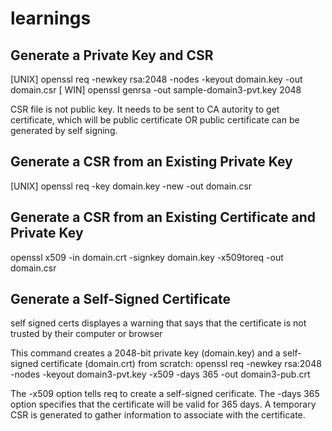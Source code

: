 # learnings

## Generate a Private Key and CSR
[UNIX] openssl req -newkey rsa:2048 -nodes -keyout domain.key -out domain.csr
[ WIN] openssl genrsa -out sample-domain3-pvt.key 2048

CSR file is not public key. It needs to be sent to CA autority to get certificate, which will be public certificate OR public certificate can be generated by self signing. 

## Generate a CSR from an Existing Private Key
[UNIX] openssl req -key domain.key -new -out domain.csr


## Generate a CSR from an Existing Certificate and Private Key
openssl x509 -in domain.crt -signkey domain.key -x509toreq -out domain.csr

## Generate a Self-Signed Certificate
self signed certs displayes a warning that says that the certificate is not trusted by their computer or browser

This command creates a 2048-bit private key (domain.key) and a self-signed certificate (domain.crt) from scratch:
openssl req -newkey rsa:2048 -nodes -keyout domain3-pvt.key -x509 -days 365 -out domain3-pub.crt

The -x509 option tells req to create a self-signed cerificate. The -days 365 option specifies that the certificate will be valid for 365 days. A temporary CSR is generated to gather information to associate with the certificate.

